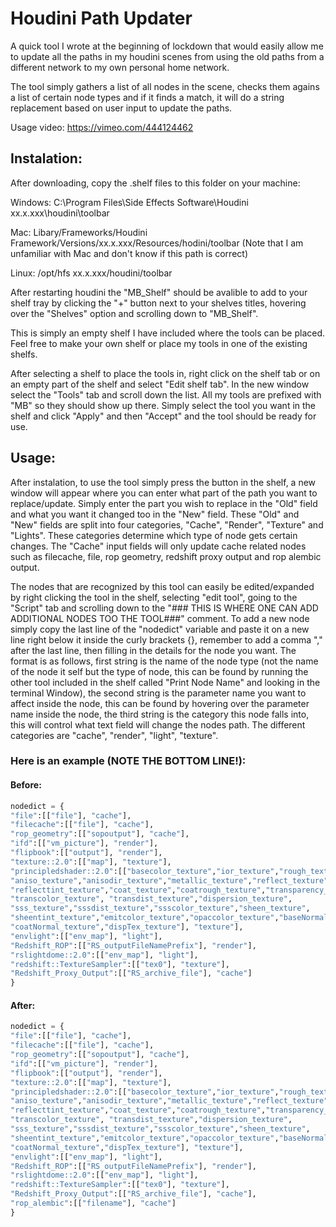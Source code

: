 # Houdini Path Updater

A quick tool I wrote at the beginning of lockdown that would easily allow me to update all the paths in my houdini scenes from using the old paths from a different network to my own personal home network.

The tool simply gathers a list of all nodes in the scene, checks them agains a list of certain node types and if it finds a match, it will do a string replacement based on user input to update the paths.

Usage video: https://vimeo.com/444124462

## Instalation:

After downloading, copy the .shelf files to this folder on your machine:

Windows: C:\Program Files\Side Effects Software\Houdini xx.x.xxx\houdini\toolbar

Mac: Libary/Frameworks/Houdini Framework/Versions/xx.x.xxx/Resources/hodini/toolbar (Note that I am unfamiliar with Mac and don't know if this path is correct)

Linux: /opt/hfs xx.x.xxx/houdini/toolbar

After restarting houdini the "MB_Shelf" should be avalible to add to your shelf tray by clicking the "+" button next to your shelves titles, hovering over the "Shelves" option and scrolling down to "MB_Shelf".

This is simply an empty shelf I have included where the tools can be placed. Feel free to make your own shelf or place my tools in one of the existing shelfs.

After selecting a shelf to place the tools in, right click on the shelf tab or on an empty part of the shelf and select "Edit shelf tab".
In the new window select the "Tools" tab and scroll down the list. All my tools are prefixed with "MB" so they should show up there.
Simply select the tool you want in the shelf and click "Apply" and then "Accept" and the tool should be ready for use.

## Usage:

After instalation, to use the tool simply press the button in the shelf, a new window will appear where you can enter what part of the path you want to replace/update. Simply enter the part you wish to replace in the "Old" field and what you want it changed too in the "New" field.
These "Old" and "New" fields are split into four categories, "Cache", "Render", "Texture" and "Lights".
These categories determine which type of node gets certain changes. The "Cache" input fields will only update cache related nodes such as filecache, file, rop geometry, redshift proxy output and rop alembic output.

The nodes that are recognized by this tool can easily be edited/expanded by right clicking the tool in the shelf, selecting "edit tool", going to the "Script" tab and scrolling down to the "### THIS IS WHERE ONE CAN ADD ADDITIONAL NODES TOO THE TOOL###" comment.
To add a new node simply copy the last line of the "nodedict" variable and paste it on a new line right below it inside the curly brackets {}, remember to add a comma "," after the last line, then filling in the details for the node you want.
The format is as follows, first string is the name of the node type (not the name of the node it self but the type of node, this can be found by running the other tool included in the shelf called "Print Node Name" and looking in the terminal Window), the second string is the parameter name you want to affect inside the node, this can be found by hovering over the parameter name inside the node, the third string is the category this node falls into, this will control what text field will change the nodes path. The different categories are "cache", "render", "light", "texture".

### Here is an example (NOTE THE BOTTOM LINE!):

#### Before:
```python
nodedict = {
"file":[["file"], "cache"],
"filecache":[["file"], "cache"],
"rop_geometry":[["sopoutput"], "cache"],
"ifd":[["vm_picture"], "render"],
"flipbook":[["output"], "render"],
"texture::2.0":[["map"], "texture"],
"principledshader::2.0":[["basecolor_texture","ior_texture","rough_texture",
"aniso_texture","anisodir_texture","metallic_texture","reflect_texture",
"reflecttint_texture","coat_texture","coatrough_texture","transparency_texture",
"transcolor_texture", "transdist_texture","dispersion_texture",
"sss_texture","sssdist_texture","ssscolor_texture","sheen_texture",
"sheentint_texture","emitcolor_texture","opaccolor_texture","baseNormal_texture",
"coatNormal_texture","dispTex_texture"], "texture"],
"envlight":[["env_map"], "light"],
"Redshift_ROP":[["RS_outputFileNamePrefix"], "render"],
"rslightdome::2.0":[["env_map"], "light"],
"redshift::TextureSampler":[["tex0"], "texture"],
"Redshift_Proxy_Output":[["RS_archive_file"], "cache"]
}
```
#### After:
```python
nodedict = {
"file":[["file"], "cache"],
"filecache":[["file"], "cache"],
"rop_geometry":[["sopoutput"], "cache"],
"ifd":[["vm_picture"], "render"],
"flipbook":[["output"], "render"],
"texture::2.0":[["map"], "texture"],
"principledshader::2.0":[["basecolor_texture","ior_texture","rough_texture",
"aniso_texture","anisodir_texture","metallic_texture","reflect_texture",
"reflecttint_texture","coat_texture","coatrough_texture","transparency_texture",
"transcolor_texture", "transdist_texture","dispersion_texture",
"sss_texture","sssdist_texture","ssscolor_texture","sheen_texture",
"sheentint_texture","emitcolor_texture","opaccolor_texture","baseNormal_texture",
"coatNormal_texture","dispTex_texture"], "texture"],
"envlight":[["env_map"], "light"],
"Redshift_ROP":[["RS_outputFileNamePrefix"], "render"],
"rslightdome::2.0":[["env_map"], "light"],
"redshift::TextureSampler":[["tex0"], "texture"],
"Redshift_Proxy_Output":[["RS_archive_file"], "cache"],
"rop_alembic":[["filename"], "cache"]
}
```
